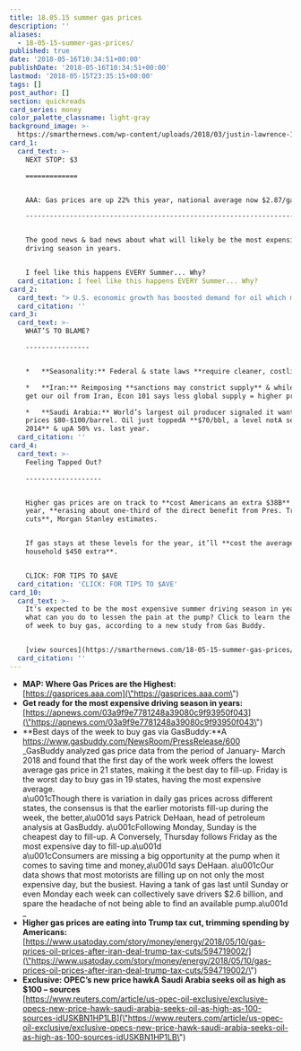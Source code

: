```yaml
---
title: 18.05.15 summer gas prices
description: ''
aliases:
  - 18-05-15-summer-gas-prices/
published: true
date: '2018-05-16T10:34:51+00:00'
publishDate: '2018-05-16T10:34:51+00:00'
lastmod: '2018-05-15T23:35:15+00:00'
tags: []
post_author: []
section: quickreads
card_series: money
color_palette_classname: light-gray
background_image: >-
  https://smarthernews.com/wp-content/uploads/2018/03/justin-lawrence-154064-unsplash-scaled.jpg
card_1:
  card_text: >-
    NEXT STOP: $3

    =============


    AAA: Gas prices are up 22% this year, national average now $2.87/gal.

    ---------------------------------------------------------------------


    The good news & bad news about what will likely be the most expensive
    driving season in years.


    I feel like this happens EVERY Summer... Why?
  card_citation: I feel like this happens EVERY Summer... Why?
card_2:
  card_text: "> U.S. economic growth has boosted demand for oil which means most consumers should be able to afford to pay more at the pump, BUT wildcards in oil-producing areas may mean higher prices ahead.\n> \n> _**a\x1CThree dollars is like a small fence. You can get through it, you can get over it. But $4 is like the electric fence in Jurassic Park. Therea\x19s no getting over that.a\x1D**_\n> \n> Patrick DeHaan, GasBuddy analyst"
  card_citation: ''
card_3:
  card_text: >-
    WHAT’S TO BLAME?

    ----------------


    *   **Seasonality:** Federal & state laws **require cleaner, costlier gas.**

    *   **Iran:** Reimposing **sanctions may constrict supply** & while we don’t
    get our oil from Iran, Econ 101 says less global supply = higher prices.

    *   **Saudi Arabia:** World’s largest oil producer signaled it wants oil
    prices $80-$100/barrel. Oil just toppedA **$70/bbl, a level notA seen since
    2014** & upA 50% vs. last year.
  card_citation: ''
card_4:
  card_text: >-
    Feeling Tapped Out?

    -------------------


    Higher gas prices are on track to **cost Americans an extra $38B** this
    year, **erasing about one-third of the direct benefit from Pres. Trump’s tax
    cuts**, Morgan Stanley estimates.


    If gas stays at these levels for the year, it’ll **cost the average American
    household $450 extra**.


    CLICK: FOR TIPS TO $AVE
  card_citation: 'CLICK: FOR TIPS TO $AVE'
card_10:
  card_text: >-
    It's expected to be the most expensive summer driving season in years --A so
    what can you do to lessen the pain at the pump? Click to learn the best days
    of week to buy gas, according to a new study from Gas Buddy.


    [view sources](https://smarthernews.com/18-05-15-summer-gas-prices/)
  card_citation: ''
---
```

*   **MAP: Where Gas Prices are the Highest:**  
    [https://gasprices.aaa.com](\"https://gasprices.aaa.com\")
*   **Get ready for the most expensive driving season in years:** [https://apnews.com/03a9f9e7781248a39080c9f93950f043](\"https://apnews.com/03a9f9e7781248a39080c9f93950f043\")
*   **Best days of the week to buy gas via GasBuddy:**A [https://www.gasbuddy.com/NewsRoom/PressRelease/600  
    ](\"https://www.gasbuddy.com/NewsRoom/PressRelease/600\")_GasBuddy analyzed gas price data from the period of January- March 2018 and found that the first day of the work week offers the lowest average gas price in 21 states, making it the best day to fill-up. Friday is the worst day to buy gas in 19 states, having the most expensive average.  
    a\\u001cThough there is variation in daily gas prices across different states, the consensus is that the earlier motorists fill-up during the week, the better,a\\u001d says Patrick DeHaan, head of petroleum analysis at GasBuddy. a\\u001cFollowing Monday, Sunday is the cheapest day to fill-up. A Conversely, Thursday follows Friday as the most expensive day to fill-up.a\\u001d  
    a\\u001cConsumers are missing a big opportunity at the pump when it comes to saving time and money,a\\u001d says DeHaan. a\\u001cOur data shows that most motorists are filling up on not only the most expensive day, but the busiest. Having a tank of gas last until Sunday or even Monday each week can collectively save drivers $2.6 billion, and spare the headache of not being able to find an available pump.a\\u001d  
    _
*   **Higher gas prices are eating into Trump tax cut, trimming spending by Americans:** [https://www.usatoday.com/story/money/energy/2018/05/10/gas-prices-oil-prices-after-iran-deal-trump-tax-cuts/594719002/](\"https://www.usatoday.com/story/money/energy/2018/05/10/gas-prices-oil-prices-after-iran-deal-trump-tax-cuts/594719002/\")
*   **Exclusive: OPEC’s new price hawkA Saudi Arabia seeks oil as high as $100 – sources**  
    [https://www.reuters.com/article/us-opec-oil-exclusive/exclusive-opecs-new-price-hawk-saudi-arabia-seeks-oil-as-high-as-100-sources-idUSKBN1HP1LB](\"https://www.reuters.com/article/us-opec-oil-exclusive/exclusive-opecs-new-price-hawk-saudi-arabia-seeks-oil-as-high-as-100-sources-idUSKBN1HP1LB\")
